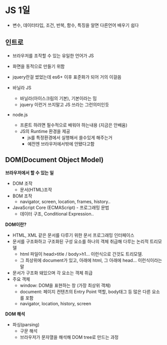 # JS 1일

- 변수, 데이터타입, 조건, 반복, 함수, 특징을 알면 다른언어 배우기 쉽다

## 인트로

- 브라우저를 조작할 수 있는 유일한 언어가 JS
- 화면을 동적으로 만들기 위함

- jquery란걸 썼었는데 es6+ 이후 표준화가 되어 거의 이걸씀



- 바닐라 JS
  - 바닐라(아이스크림의 기본), 기본이라는 밈
  - jquery 이런거 쓰지말고 JS 쓰라는 그런의미인듯
- node.js
  - 프론트 하려면 필수적으로 배워야 하는내용 (지금은 안배움)
  - JS의 Runtime 환경을 제공
    - js를 특정환경에서 실행해서 쓸수있게 해주는거
    - 예전엔 브라우저에서밖에 안됐다고함



## DOM(Document Object Model)

**브라우저에서 할 수 있는 일**

- DOM 조작
  - 문서(HTML)조작
- BOM 조작
  - navigator, screen, location, frames, history..
- JavaScript Core (ECMAScript) - 프로그래밍 문법
  - 데이터 구조, Conditional Expression..



**DOM이란?**

- HTML, XML 같은 문서를 다루기 위한 문서 프로그래밍 인터페이스
- 문서를 구조화하고 구조화된 구성 요소를 하나의 객체 취급해 다루는 논리적 트리모델
  - html 파일이 head>title / body>h1... 이런식으로 간것도 트리모델. 
  - 그 최상위에 document가 있고,  아래에 html, 그 아래에 head... 이런식이라는 말
- 문서가 구조화 돼있으며 각 요소는 객체 취급
- 주요 객체
  - window: DOM을 표현하는 창 (가장 최상위 객체)
  - document: 페이지 컨텐츠의 Entry Point 역할, body태그 등 많은 다른 요소를 포함
  - navigator, location, history, screen



**DOM 해석**

- 파싱(parsing)
  - 구문 해석
  - 브라우저가 문자열을 해석해 DOM tree로 만드는 과정